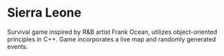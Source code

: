 # Sierra Leone
Survival game inspired by R&B artist Frank Ocean, utilizes object-oriented principles in C++. Game incorporates a live map and randomly generated events.
